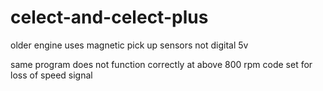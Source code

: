 # celect-and-celect-plus
older engine uses magnetic pick up sensors not digital 5v 

same program does not function correctly at above 800 rpm code set for loss of speed signal
